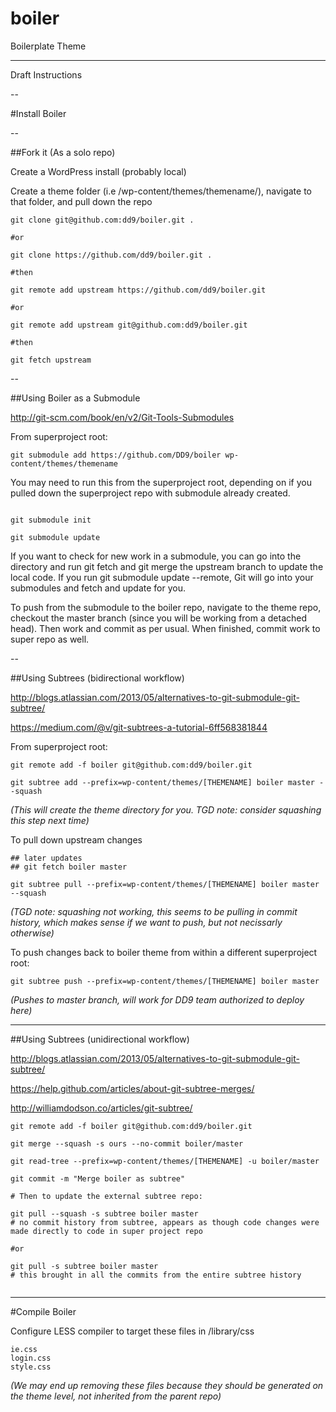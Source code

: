 # boiler
Boilerplate Theme

----
Draft Instructions

--

#Install Boiler

--

##Fork it (As a solo repo)

Create a WordPress install (probably local)

Create a theme folder (i.e /wp-content/themes/themename/), navigate to that folder, and pull down the repo

```
git clone git@github.com:dd9/boiler.git .

#or

git clone https://github.com/dd9/boiler.git .

#then

git remote add upstream https://github.com/dd9/boiler.git

#or

git remote add upstream git@github.com:dd9/boiler.git

#then

git fetch upstream

```


--

##Using Boiler as a Submodule

http://git-scm.com/book/en/v2/Git-Tools-Submodules

From superproject root: 

```
git submodule add https://github.com/DD9/boiler wp-content/themes/themename

```


You may need to run this from the superproject root, depending on if you pulled down the superproject repo with submodule already created.

```

git submodule init

git submodule update

```

If you want to check for new work in a submodule, you can go into the directory and run git fetch and git merge the upstream branch to update the local code.  If you run git submodule update --remote, Git will go into your submodules and fetch and update for you.

To push from the submodule to the boiler repo, navigate to the theme repo, checkout the master branch (since you will be working from a detached head).  Then work and commit as per usual.  When finished, commit work to super repo as well.



--

##Using Subtrees (bidirectional workflow)

http://blogs.atlassian.com/2013/05/alternatives-to-git-submodule-git-subtree/

https://medium.com/@v/git-subtrees-a-tutorial-6ff568381844

From superproject root: 

```
git remote add -f boiler git@github.com:dd9/boiler.git

git subtree add --prefix=wp-content/themes/[THEMENAME] boiler master --squash

```

*(This will create the theme directory for you.  TGD note: consider squashing this step next time)*

To pull down upstream changes

```
## later updates
## git fetch boiler master 

git subtree pull --prefix=wp-content/themes/[THEMENAME] boiler master --squash

```

*(TGD note: squashing not working, this seems to be pulling in commit history, which makes sense if we want to push, but not necissarly otherwise)*

To push changes back to boiler theme from within a different superproject root:

```
git subtree push --prefix=wp-content/themes/[THEMENAME] boiler master
```
*(Pushes to master branch, will work for DD9 team authorized to deploy here)*

---

##Using Subtrees (unidirectional workflow)

http://blogs.atlassian.com/2013/05/alternatives-to-git-submodule-git-subtree/

https://help.github.com/articles/about-git-subtree-merges/

http://williamdodson.co/articles/git-subtree/

```
git remote add -f boiler git@github.com:dd9/boiler.git

git merge --squash -s ours --no-commit boiler/master

git read-tree --prefix=wp-content/themes/[THEMENAME] -u boiler/master

git commit -m "Merge boiler as subtree"

# Then to update the external subtree repo:

git pull --squash -s subtree boiler master
# no commit history from subtree, appears as though code changes were made directly to code in super project repo

#or

git pull -s subtree boiler master 
# this brought in all the commits from the entire subtree history


```




---

#Compile Boiler

Configure LESS compiler to target these files in /library/css

```
ie.css
login.css
style.css
```


*(We may end up removing these files because they should be generated on the theme level, not inherited from the parent repo)*





